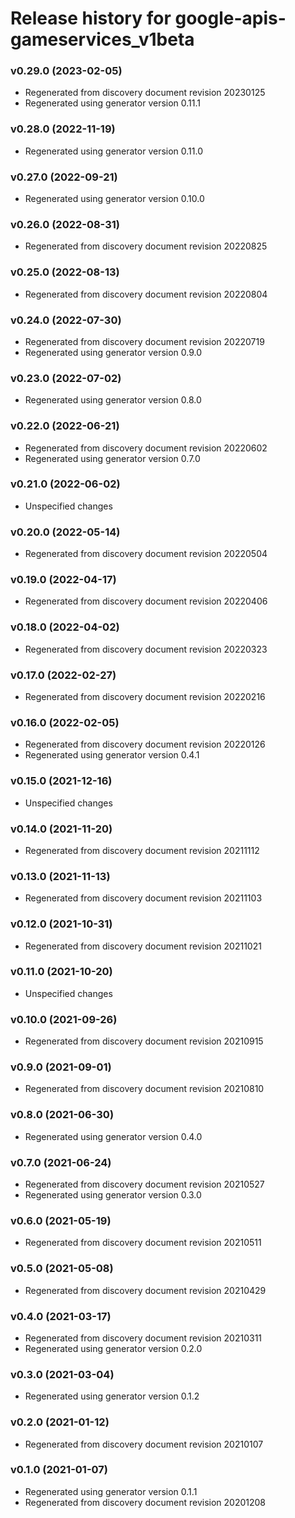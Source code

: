 # Release history for google-apis-gameservices_v1beta

### v0.29.0 (2023-02-05)

* Regenerated from discovery document revision 20230125
* Regenerated using generator version 0.11.1

### v0.28.0 (2022-11-19)

* Regenerated using generator version 0.11.0

### v0.27.0 (2022-09-21)

* Regenerated using generator version 0.10.0

### v0.26.0 (2022-08-31)

* Regenerated from discovery document revision 20220825

### v0.25.0 (2022-08-13)

* Regenerated from discovery document revision 20220804

### v0.24.0 (2022-07-30)

* Regenerated from discovery document revision 20220719
* Regenerated using generator version 0.9.0

### v0.23.0 (2022-07-02)

* Regenerated using generator version 0.8.0

### v0.22.0 (2022-06-21)

* Regenerated from discovery document revision 20220602
* Regenerated using generator version 0.7.0

### v0.21.0 (2022-06-02)

* Unspecified changes

### v0.20.0 (2022-05-14)

* Regenerated from discovery document revision 20220504

### v0.19.0 (2022-04-17)

* Regenerated from discovery document revision 20220406

### v0.18.0 (2022-04-02)

* Regenerated from discovery document revision 20220323

### v0.17.0 (2022-02-27)

* Regenerated from discovery document revision 20220216

### v0.16.0 (2022-02-05)

* Regenerated from discovery document revision 20220126
* Regenerated using generator version 0.4.1

### v0.15.0 (2021-12-16)

* Unspecified changes

### v0.14.0 (2021-11-20)

* Regenerated from discovery document revision 20211112

### v0.13.0 (2021-11-13)

* Regenerated from discovery document revision 20211103

### v0.12.0 (2021-10-31)

* Regenerated from discovery document revision 20211021

### v0.11.0 (2021-10-20)

* Unspecified changes

### v0.10.0 (2021-09-26)

* Regenerated from discovery document revision 20210915

### v0.9.0 (2021-09-01)

* Regenerated from discovery document revision 20210810

### v0.8.0 (2021-06-30)

* Regenerated using generator version 0.4.0

### v0.7.0 (2021-06-24)

* Regenerated from discovery document revision 20210527
* Regenerated using generator version 0.3.0

### v0.6.0 (2021-05-19)

* Regenerated from discovery document revision 20210511

### v0.5.0 (2021-05-08)

* Regenerated from discovery document revision 20210429

### v0.4.0 (2021-03-17)

* Regenerated from discovery document revision 20210311
* Regenerated using generator version 0.2.0

### v0.3.0 (2021-03-04)

* Regenerated using generator version 0.1.2

### v0.2.0 (2021-01-12)

* Regenerated from discovery document revision 20210107

### v0.1.0 (2021-01-07)

* Regenerated using generator version 0.1.1
* Regenerated from discovery document revision 20201208

